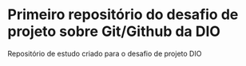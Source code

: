 # Primeiro repositório do desafio de projeto sobre Git/Github da DIO
 Repositório de estudo criado para o desafio de projeto DIO
